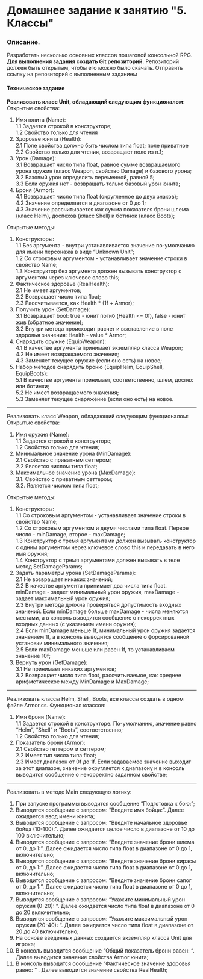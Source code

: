 # Домашнее задание к занятию "5. Классы"

### Описание.

Разработать несколько основных классов пошаговой консольной RPG.
**Для выполнения задания создать Git репозиторий.** Репозиторий должен быть открытым, чтобы его можно было скачать. Отправить ссылку на репозиторий с выполненным заданием

#### Техническое задание

**Реализовать класс Unit, обладающий следующим функционалом:**
Открытые свойства:
1. Имя юнита (Name):  
1.1 Задается строкой в конструкторе;  
1.2 Свойство только для чтения  
2. Здоровье юнита (Health):  
2.1 Поле свойства должно быть числом типа float; поле приватное  
2.2 Свойство только для чтения, возвращает поле из п.1;  
3. Урон (Damage):  
3.1 Возвращает число типа float, равное сумме возвращаемого урона оружия (класс Weapon, свойство Damage) и базового урона;  
3.2 Базовый урон определить переменной, равной 5;  
3.3 Если оружия нет - возвращать только базовый урон юнита;  
4. Броня (Armor):  
4.1 Возвращает число типа float (округленное до двух знаков);  
4.2 Значение определяется в диапазоне от 0 до 1;  
4.3 Значение рассчитывается как сумма показателя брони шлема (класс Helm), доспехов (класс Shell) и ботинок (класс Boots);  

Открытые методы:  
1. Конструкторы:  
1.1 Без аргумента - внутри устанавливается значение по-умолчанию для имени персонажа в виде “Unknown Unit”;  
1.2 Со строковым аргументом - устанавливает значение строки в свойство Name;  
1.3 Конструктор без аргумента должен вызывать конструктор с аргументом через  ключевое слово this;  
2. Фактическое здоровье (RealHealth):  
2.1 Не имеет аргументов;  
2.2 Возвращает число типа float;  
2.3 Рассчитывается, как Health * (1f + Armor);  
3. Получить урон (SetDamage):  
3.1 Возвращает bool: true - юнит погиб (Health <= 0f), false - юнит жив (обратное значение);  
3.2 Внутри метода происходит расчет и выставление в поле здоровья значения: Health -  value * Armor;  
4. Снарядить оружие (EquipWeapon):  
4.1 В качестве аргумента принимает экземпляр класса Weapon;  
4.2 Не имеет возвращаемого значения;  
4.3 Заменяет текущее оружие (если оно есть) на новое;  
5. Набор методов снарядить броню (EquipHelm, EquipShell, EquipBoots):  
5.1 В качестве аргумента принимает, соответственно, шлем, доспех или ботинки;  
5.2 Не имеет возвращаемого значения;  
5.3 Заменяет текущее снаряжение (если оно есть) на новое.  
------------  
Реализовать класс Weapon, обладающий следующим функционалом:  
Открытые свойства:  
1. Имя оружия (Name):  
1.1 Задается строкой в конструкторе;  
1.2 Свойство только для чтения;  
2. Минимальное значение урона (MinDamage):  
2.1 Свойство с приватным сеттером;  
2.2 Является числом типа float;  
3. Максимальное значение урона (MaxDamage):  
3.1. Свойство с приватным сеттером;  
3.2. Является числом типа float;  

Открытые методы:  
1. Конструкторы:  
1.1 Со строковым аргументом - устанавливает значение строки в свойство Name;  
1.2 Со строковым аргументом и двумя числами типа float. Первое число - minDamage, второе - maxDamage;  
1.3 Конструктор с тремя аргументами должен вызывать конструктор с одним аргументом через ключевое слово this и передавать в него имя оружия;  
1.4 Конструктор с тремя аргументами должен вызывать в теле метод SetDamageParams;  
2. Задать параметры урона (SetDamageParams):  
2.1 Не возвращает никаких значений;  
2.2 В качестве аргумента принимает два числа типа float. minDamage - задает минимальный урон оружия, maxDamage - задает максимальный урон оружия;  
2.3 Внутри метода должна проверяться допустимость входных значений. Если minDamage больше maxDamage - числа меняются местами, а в консоль выводится сообщение о некорректных входных данных (с указанием имени оружия);  
2.4 Если minDamage меньше 1f, минимальный урон оружия задается значением 1f, а в консоль выводится сообщение о форсированной установки минимального значения;  
2.5 Если maxDamage меньше или равен 1f, то устанавливаем значение 10f;  
3. Вернуть урон (GetDamage):  
3.1 Не принимает никаких аргументов;  
3.2 Возвращает число типа float, рассчитываемое, как среднее арифметическое между MinDamage и MaxDamage;  
------------  
Реализовать классы Helm, Shell, Boots, все классы создать в одном файле Armor.cs. Функционал классов:  
1. Имя брони (Name):  
1.1 Задается строкой в конструкторе. По-умолчанию, значение равно “Helm”, “Shell” и “Boots”, соответственно;  
1.2 Свойство только для чтения;  
2. Показатель брони (Armor):  
2.1 Свойство геттером и сеттером;  
2.2 Имеет тип числа типа float;  
2.3 Имеет диапазон от 0f до 1f. Если задаваемое значение выходит за этот диапазон, значение округляется к диапазону и в консоль выводится сообщение о некорректно заданном свойстве;  
------------  
Реализовать в методе Main следующую логику:  
1. При запуске программы выводится сообщение “Подготовка к бою:”;  
2. Выводится сообщение с запросом: “Введите имя бойца:”. Далее ожидается ввод имени юнита;  
3. Выводится сообщение с запросом: “Введите начальное здоровье бойца (10-100):”. Далее ожидается целое число в диапазоне от 10 до 100 включительно;  
4. Выводится сообщение с запросом: “Введите значение брони шлема от 0, до 1:”. Далее ожидается число типа float в диапазоне от 0 до 1, включительно;  
5. Выводится сообщение с запросом: “Введите значение брони кирасы от 0, до 1:”. Далее ожидается число типа float в диапазоне от 0 до 1, включительно;  
6. Выводится сообщение с запросом: “Введите значение брони сапог от 0, до 1:”. Далее ожидается число типа float в диапазоне от 0 до 1, включительно;  
7. Выводится сообщение с запросом: “Укажите минимальный урон оружия (0-20): “. Далее ожидается число типа float в диапазоне от 0 до 20 включительно;  
8. Выводится сообщение с запросом: “Укажите максимальный урон оружия (20-40): “. Далее ожидается число типа float в диапазоне от 20 до 40 включительно;  
9. На основе введенных данных создается экземпляр класса Unit для игрока;  
10. В консоль выводится сообщение “Общий показатель брони равен: “. Далее выводится значение свойства Armor юнита;  
11. В консоль выводится сообщение “Фактическое значение здоровья равно: “ . Далее выводится значение свойства RealHealth;  
